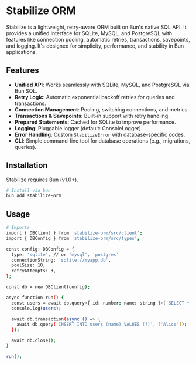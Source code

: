 # Stabilize ORM

Stabilize is a lightweight, retry-aware ORM built on Bun's native SQL API. It provides a unified interface for SQLite, MySQL, and PostgreSQL with features like connection pooling, automatic retries, transactions, savepoints, and logging. It's designed for simplicity, performance, and stability in Bun applications.

## Features

- **Unified API**: Works seamlessly with SQLite, MySQL, and PostgreSQL via Bun SQL.
- **Retry Logic**: Automatic exponential backoff retries for queries and transactions.
- **Connection Management**: Pooling, switching connections, and metrics.
- **Transactions & Savepoints**: Built-in support with retry handling.
- **Prepared Statements**: Cached for SQLite to improve performance.
- **Logging**: Pluggable logger (default: ConsoleLogger).
- **Error Handling**: Custom `StabilizeError` with database-specific codes.
- **CLI**: Simple command-line tool for database operations (e.g., migrations, queries).

## Installation

Stabilize requires Bun (v1.0+).

```bash
# Install via bun 
bun add stabilize-orm
```
## Usage

```bash 
# Imports
import { DBClient } from 'stabilize-orm/src/client';
import { DBConfig } from 'stabilize-orm/src/types';

const config: DBConfig = {
  type: 'sqlite', // or 'mysql', 'postgres'
  connectionString: 'sqlite://myapp.db',
  poolSize: 10,
  retryAttempts: 3,
};

const db = new DBClient(config);

async function run() {
  const users = await db.query<{ id: number; name: string }>('SELECT * FROM users');
  console.log(users);

  await db.transaction(async () => {
    await db.query('INSERT INTO users (name) VALUES (?)', ['Alice']);
  });

  await db.close();
}

run();
```